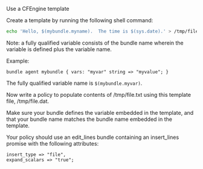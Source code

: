 Use a CFEngine template

Create a template by running the following shell command:

```bash
echo 'Hello, $(mybundle.myname).  The time is $(sys.date).' > /tmp/file.dat
```


Note: a fully qualified variable consists of the bundle name wherein the variable is defined plus the variable name.

Example:

```cfengine3
bundle agent mybundle { vars: "myvar" string => "myvalue"; }
```

The fully qualified variable name is `$(mybundle.myvar)`.

Now write a policy to populate contents of /tmp/file.txt using this template file, /tmp/file.dat.

Make sure your bundle defines the variable embedded in the template, and that your bundle name matches the bundle name embedded in the template.

Your policy should use an edit_lines bundle containing an insert_lines promise with the following attributes:

```cfengine3
insert_type => "file",
expand_scalars => "true";
```
